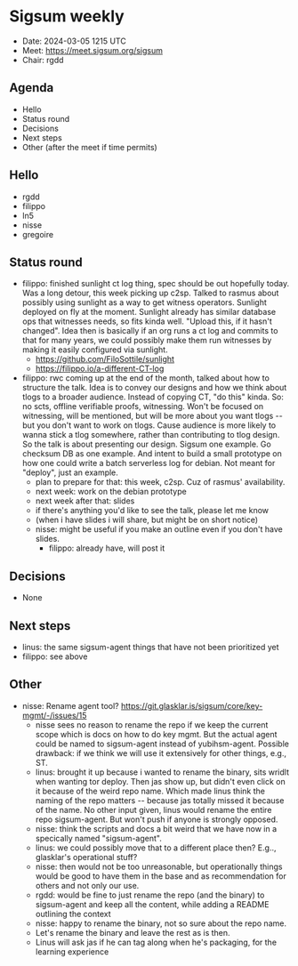 # Sigsum weekly

- Date: 2024-03-05 1215 UTC
- Meet: https://meet.sigsum.org/sigsum
- Chair: rgdd

## Agenda

- Hello
- Status round
- Decisions
- Next steps
- Other (after the meet if time permits)

## Hello

- rgdd
- filippo
- ln5
- nisse
- gregoire

## Status round

- filippo: finished sunlight ct log thing, spec should be out hopefully today.
  Was a long detour, this week picking up c2sp. Talked to rasmus about possibly
  using sunlight as a way to get witness operators. Sunlight deployed on fly at
  the moment. Sunlight already has similar database ops that witnesses needs, so
  fits kinda well. "Upload this, if it hasn't changed". Idea then is basically
  if an org runs a ct log and commits to that for many years, we could possibly
  make them run witnesses by making it easily configured via sunlight.
  - https://github.com/FiloSottile/sunlight
  - https://filippo.io/a-different-CT-log
- filippo: rwc coming up at the end of the month, talked about how to structure
  the talk. Idea is to convey our designs and how we think about tlogs to a
  broader audience. Instead of copying CT, "do this" kinda. So: no scts, offline
  verifiable proofs, witnessing. Won't be focused on witnessing, will be
  mentioned, but will be more about you want tlogs -- but you don't want to work
  on tlogs. Cause audience is more likely to wanna stick a tlog somewhere,
  rather than contributing to tlog design. So the talk is about presenting our
  design. Sigsum one example. Go checksum DB as one example. And intent to build
  a small prototype on how one could write a batch serverless log for debian.
  Not meant for "deploy", just an example.
  - plan to prepare for that: this week, c2sp. Cuz of rasmus' availability.
  - next week: work on the debian prototype
  - next week after that: slides
  - if there's anything you'd like to see the talk, please let me know
  - (when i have slides i will share, but might be on short notice)
  - nisse: might be useful if you make an outline even if you don't have slides.
    - filippo: already have, will post it

## Decisions

- None

## Next steps

- linus: the same sigsum-agent things that have not been prioritized yet
- filippo: see above

## Other

- nisse: Rename agent tool?
  https://git.glasklar.is/sigsum/core/key-mgmt/-/issues/15
  - nisse sees no reason to rename the repo if we keep the current scope which
    is docs on how to do key mgmt. But the actual agent could be named to
    sigsum-agent instead of yubihsm-agent. Possible drawback: if we think we
    will use it extensively for other things, e.g., ST.
  - linus: brought it up because i wanted to rename the binary, sits wridlt when
    wanting tor deploy. Then jas show up, but didn't even click on it because of
    the weird repo name. Which made linus think the naming of the repo matters
    -- because jas totally missed it because of the name. No other input given,
    linus would rename the entire repo sigsum-agent. But won't push if anyone is
    strongly opposed.
  - nisse: think the scripts and docs a bit weird that we have now in a
    specically named "sigsum-agent".
  - linus: we could possibly move that to a different place then? E.g..,
    glasklar's operational stuff?
  - nisse: then would not be too unreasonable, but operationally things would be
    good to have them in the base and as recommendation for others and not only
    our use.
  - rgdd: would be fine to just rename the repo (and the binary) to sigsum-agent
    and keep all the content, while adding a README outlining the context
  - nisse: happy to rename the binary, not so sure about the repo name.
  - Let's rename the binary and leave the rest as is then.
  - Linus will ask jas if he can tag along when he's packaging, for the learning
    experience
